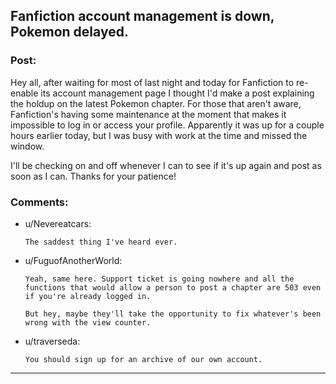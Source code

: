 ## Fanfiction account management is down, Pokemon delayed.

### Post:

Hey all, after waiting for most of last night and today for Fanfiction to re-enable its account management page I thought I'd make a post explaining the holdup on the latest Pokemon chapter. For those that aren't aware, Fanfiction's having some maintenance at the moment that makes it impossible to log in or access your profile. Apparently it was up for a couple hours earlier today, but I was busy with work at the time and missed the window. 

I'll be checking on and off whenever I can to see if it's up again and post as soon as I can. Thanks for your patience!

### Comments:

- u/Nevereatcars:
  ```
  The saddest thing I've heard ever.
  ```

- u/FuguofAnotherWorld:
  ```
  Yeah, same here. Support ticket is going nowhere and all the functions that would allow a person to post a chapter are 503 even if you're already logged in.

  But hey, maybe they'll take the opportunity to fix whatever's been wrong with the view counter.
  ```

- u/traverseda:
  ```
  You should sign up for an archive of our own account.
  ```

---

